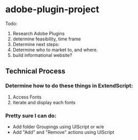 # adobe-plugin-project

Todo:

1. Research Adobe Plugins
2. determine feasibility, time frame
3. Determine next steps:
  1. Determine who to market to, and where. 
  2. build informational website?
 
## Technical Process

### Determine how to do these things in ExtendScript:
1. Access Fonts
2. Iterate and display each fonts

### Pretty sure I can do:
- Add folder Groupings using UIScript or w/e
- Add "Add" and "Remove" actions using UIScript
  

